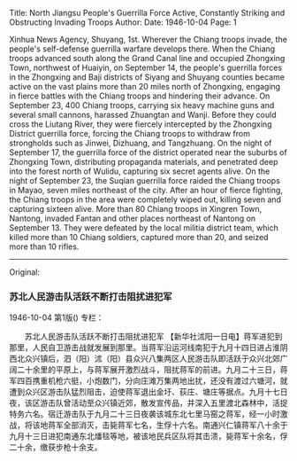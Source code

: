 Title: North Jiangsu People's Guerrilla Force Active, Constantly Striking and Obstructing Invading Troops
Author:
Date: 1946-10-04
Page: 1

Xinhua News Agency, Shuyang, 1st. Wherever the Chiang troops invade, the people's self-defense guerrilla warfare develops there. When the Chiang troops advanced south along the Grand Canal line and occupied Zhongxing Town, northwest of Huaiyin, on September 14, the people's guerrilla forces in the Zhongxing and Baji districts of Siyang and Shuyang counties became active on the vast plains more than 20 miles north of Zhongxing, engaging in fierce battles with the Chiang troops and hindering their advance. On September 23, 400 Chiang troops, carrying six heavy machine guns and several small cannons, harassed Zhuangtan and Wanji. Before they could cross the Liutang River, they were fiercely intercepted by the Zhongxing District guerrilla force, forcing the Chiang troops to withdraw from strongholds such as Jinwei, Dizhuang, and Tangzhuang. On the night of September 17, the guerrilla force of the district operated near the suburbs of Zhongxing Town, distributing propaganda materials, and penetrated deep into the forest north of Wulidu, capturing six secret agents alive. On the night of September 23, the Suqian guerrilla force raided the Chiang troops in Mayao, seven miles northeast of the city. After an hour of fierce fighting, the Chiang troops in the area were completely wiped out, killing seven and capturing sixteen alive. More than 80 Chiang troops in Xingren Town, Nantong, invaded Fantan and other places northeast of Nantong on September 13. They were defeated by the local militia district team, which killed more than 10 Chiang soldiers, captured more than 20, and seized more than 10 rifles.



<hr /> 

Original: 


### 苏北人民游击队活跃不断打击阻扰进犯军

1946-10-04
第1版()
专栏：

　　苏北人民游击队活跃不断打击阻扰进犯军
    【新华社沭阳一日电】蒋军进犯到那里，人民自卫游击战就发展到那里。当蒋军沿运河线南犯于九月十四日进占淮阴西北众兴镇后，泗（阳）沭（阳）县众兴八集两区人民游击队即活跃于众兴北郊广阔二十余里的平原上，与蒋军展开激烈战斗，阻扰蒋军的前进。九月二十三日，蒋军四百携重机枪六挺，小炮数门，分向庄滩万集两地出扰，还没有渡过六塘河，就遭到众兴区游击队猛烈阻击，迫使蒋军退出金圩、荻庄、塘庄等据点。九月十七日夜，该区游击队曾活动至众兴镇近郊，散发宣传品，并深入五里渡北森林中，活捉特务六名。宿迁游击队于九月二十三日夜袭该城东北七里马窑之蒋军，经一小时激战，将该地蒋军全部消灭，击毙蒋军七名，生俘十六名。南通兴仁镇蒋军八十余于九月十三日进犯南通东北燔毯等地，被该地民兵区队将其击溃，毙蒋军十余名，俘二十余，缴获步枪十余支。
